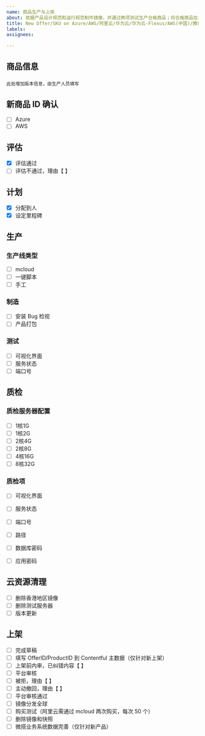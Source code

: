 ```yaml
---
name: 商品生产与上架
about: 依据产品设计规范和运行规范制作镜像，并通过两项测试生产合格商品；将合格商品在各大云平台上架
title: New Offer/SKU on Azure/AWS/阿里云/华为云/华为云-Flexus/AWS(中国)/腾讯云/AlibabaCloud/HUAWEICLOUD/HUAWEICLOUD-Flexus
labels: 
assignees: 

---
```



## 商品信息

### 

```
此处增加版本信息，由生产人员填写
```

## 新商品 ID 确认

- [ ] Azure
- [ ] AWS

## 评估

- [x] 评估通过
- [ ] 评估不通过，理由【         】

## 计划

- [x] 分配到人
- [x] 设定里程碑

## 生产

### 生产线类型

- [ ] mcloud
- [ ] 一键脚本
- [ ] 手工

### 制造

- [ ] 安装 Bug 检视
- [ ] 产品打包

### 测试

- [ ] 可视化界面
- [ ] 服务状态
- [ ] 端口号

## 质检

### 质检服务器配置
  
- [ ] 1核1G
- [ ] 1核2G
- [ ] 2核4G
- [ ] 2核8G
- [ ] 4核16G
- [ ] 8核32G

### 质检项
  
- [ ] 可视化界面
- [ ] 服务状态
- [ ] 端口号
- [ ] 路径
- [ ] 数据库密码
- [ ] 应用密码


## 云资源清理
  
- [ ] 删除香港地区镜像
- [ ] 删除测试服务器
- [ ] 版本更新

## 上架

- [ ] 完成草稿
- [ ] 填写 OfferID/ProductID 到 Contentful 主数据（仅针对新上架）
- [ ] 上架前内审，已纠错内容【         】
- [ ] 平台审核
- [ ] 被拒，理由【         】
- [ ] 主动撤回，理由【         】
- [ ] 平台审核通过
- [ ] 镜像分发全球
- [ ] 购买测试（阿里云需通过 mcloud 两次购买，每次 50 个）
- [ ] 删除镜像和快照
- [ ] 微搭业务系统数据完善（仅针对新产品）
